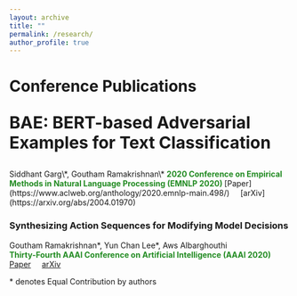 ```yaml
---
layout: archive
title: ""
permalink: /research/
author_profile: true
---
```


# Conference Publications

<b><p style="font-size:30px">
    BAE: BERT-based Adversarial Examples for Text Classification 
</p></b>  
Siddhant Garg\*, Goutham Ramakrishnan\*   
<b> <span style="color:forestgreen">
    2020 Conference on Empirical Methods in Natural Language Processing (EMNLP 2020)
</span> </b>  
[Paper](https://www.aclweb.org/anthology/2020.emnlp-main.498/) &nbsp; &nbsp; [arXiv](https://arxiv.org/abs/2004.01970)

### Synthesizing Action Sequences for Modifying Model Decisions
Goutham Ramakrishnan\*, Yun Chan Lee\*, Aws Albarghouthi  
<b> <span style="color:forestgreen">
    Thirty-Fourth AAAI Conference on Artificial Intelligence (AAAI 2020) 
</span> </b>  
[Paper](https://ojs.aaai.org/index.php/AAAI/article/view/5996) &nbsp; &nbsp; [arXiv](https://arxiv.org/abs/1910.00057)


\* denotes Equal Contribution by authors
